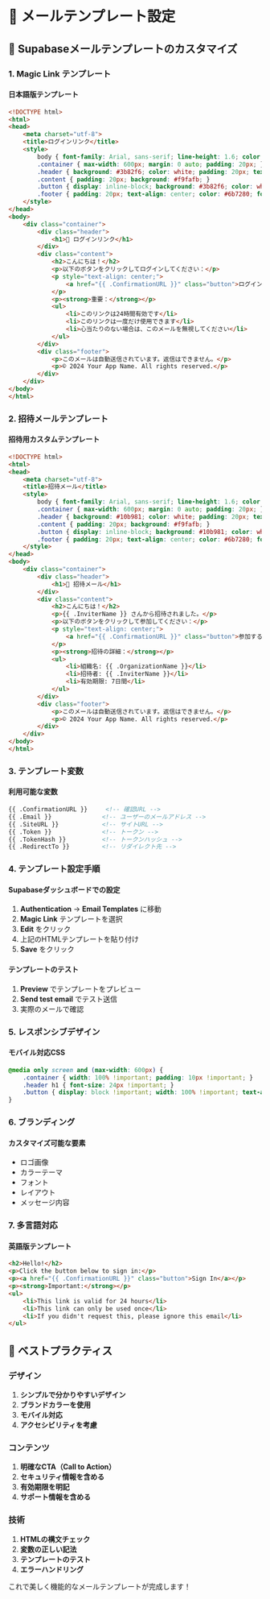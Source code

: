 # 📧 メールテンプレート設定

## 🎨 Supabaseメールテンプレートのカスタマイズ

### 1. Magic Link テンプレート

#### **日本語版テンプレート**
```html
<!DOCTYPE html>
<html>
<head>
    <meta charset="utf-8">
    <title>ログインリンク</title>
    <style>
        body { font-family: Arial, sans-serif; line-height: 1.6; color: #333; }
        .container { max-width: 600px; margin: 0 auto; padding: 20px; }
        .header { background: #3b82f6; color: white; padding: 20px; text-align: center; }
        .content { padding: 20px; background: #f9fafb; }
        .button { display: inline-block; background: #3b82f6; color: white; padding: 12px 24px; text-decoration: none; border-radius: 6px; margin: 20px 0; }
        .footer { padding: 20px; text-align: center; color: #6b7280; font-size: 14px; }
    </style>
</head>
<body>
    <div class="container">
        <div class="header">
            <h1>🔐 ログインリンク</h1>
        </div>
        <div class="content">
            <h2>こんにちは！</h2>
            <p>以下のボタンをクリックしてログインしてください：</p>
            <p style="text-align: center;">
                <a href="{{ .ConfirmationURL }}" class="button">ログインする</a>
            </p>
            <p><strong>重要：</strong></p>
            <ul>
                <li>このリンクは24時間有効です</li>
                <li>このリンクは一度だけ使用できます</li>
                <li>心当たりのない場合は、このメールを無視してください</li>
            </ul>
        </div>
        <div class="footer">
            <p>このメールは自動送信されています。返信はできません。</p>
            <p>© 2024 Your App Name. All rights reserved.</p>
        </div>
    </div>
</body>
</html>
```

### 2. 招待メールテンプレート

#### **招待用カスタムテンプレート**
```html
<!DOCTYPE html>
<html>
<head>
    <meta charset="utf-8">
    <title>招待メール</title>
    <style>
        body { font-family: Arial, sans-serif; line-height: 1.6; color: #333; }
        .container { max-width: 600px; margin: 0 auto; padding: 20px; }
        .header { background: #10b981; color: white; padding: 20px; text-align: center; }
        .content { padding: 20px; background: #f9fafb; }
        .button { display: inline-block; background: #10b981; color: white; padding: 12px 24px; text-decoration: none; border-radius: 6px; margin: 20px 0; }
        .footer { padding: 20px; text-align: center; color: #6b7280; font-size: 14px; }
    </style>
</head>
<body>
    <div class="container">
        <div class="header">
            <h1>🎉 招待メール</h1>
        </div>
        <div class="content">
            <h2>こんにちは！</h2>
            <p>{{ .InviterName }} さんから招待されました。</p>
            <p>以下のボタンをクリックして参加してください：</p>
            <p style="text-align: center;">
                <a href="{{ .ConfirmationURL }}" class="button">参加する</a>
            </p>
            <p><strong>招待の詳細：</strong></p>
            <ul>
                <li>組織名: {{ .OrganizationName }}</li>
                <li>招待者: {{ .InviterName }}</li>
                <li>有効期限: 7日間</li>
            </ul>
        </div>
        <div class="footer">
            <p>このメールは自動送信されています。返信はできません。</p>
            <p>© 2024 Your App Name. All rights reserved.</p>
        </div>
    </div>
</body>
</html>
```

### 3. テンプレート変数

#### **利用可能な変数**
```html
{{ .ConfirmationURL }}     <!-- 確認URL -->
{{ .Email }}              <!-- ユーザーのメールアドレス -->
{{ .SiteURL }}            <!-- サイトURL -->
{{ .Token }}              <!-- トークン -->
{{ .TokenHash }}          <!-- トークンハッシュ -->
{{ .RedirectTo }}         <!-- リダイレクト先 -->
```

### 4. テンプレート設定手順

#### **Supabaseダッシュボードでの設定**
1. **Authentication** → **Email Templates** に移動
2. **Magic Link** テンプレートを選択
3. **Edit** をクリック
4. 上記のHTMLテンプレートを貼り付け
5. **Save** をクリック

#### **テンプレートのテスト**
1. **Preview** でテンプレートをプレビュー
2. **Send test email** でテスト送信
3. 実際のメールで確認

### 5. レスポンシブデザイン

#### **モバイル対応CSS**
```css
@media only screen and (max-width: 600px) {
    .container { width: 100% !important; padding: 10px !important; }
    .header h1 { font-size: 24px !important; }
    .button { display: block !important; width: 100% !important; text-align: center !important; }
}
```

### 6. ブランディング

#### **カスタマイズ可能な要素**
- ロゴ画像
- カラーテーマ
- フォント
- レイアウト
- メッセージ内容

### 7. 多言語対応

#### **英語版テンプレート**
```html
<h2>Hello!</h2>
<p>Click the button below to sign in:</p>
<p><a href="{{ .ConfirmationURL }}" class="button">Sign In</a></p>
<p><strong>Important:</strong></p>
<ul>
    <li>This link is valid for 24 hours</li>
    <li>This link can only be used once</li>
    <li>If you didn't request this, please ignore this email</li>
</ul>
```

## 🎯 ベストプラクティス

### デザイン
1. **シンプルで分かりやすいデザイン**
2. **ブランドカラーを使用**
3. **モバイル対応**
4. **アクセシビリティを考慮**

### コンテンツ
1. **明確なCTA（Call to Action）**
2. **セキュリティ情報を含める**
3. **有効期限を明記**
4. **サポート情報を含める**

### 技術
1. **HTMLの構文チェック**
2. **変数の正しい記法**
3. **テンプレートのテスト**
4. **エラーハンドリング**

これで美しく機能的なメールテンプレートが完成します！

